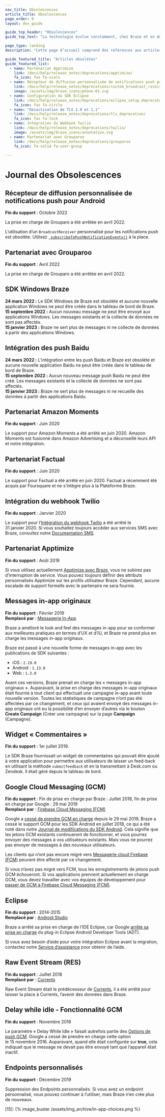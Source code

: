 ```yaml
---
nav_title: Obsolescences
article_title: Obsolescences
page_order: 9
layout: dev_guide

guide_top_header: "Obsolescences"
guide_top_text: "La technologie évolue constamment, chez Braze et en dehors ! Et nous faisons de notre mieux pour tenir la cadence. Ici, vous en apprendrez plus sur les origines de Braze et sa technologie - ce que nous faisions « avant », avant maintenant... <br> <br> Vous êtes peut-être arrivé ici en faisant une recherche sur une intégration ou fonctionnalité qui n’existe plus. C’est notre manière de vous tenir informé de nos progrès et des mouvements au sein de l’industrie technologique. <br> <br> Vous pouvez trouver une liste de fonctions désactivées et non prises en charge et lire les articles associés en visitant les liens suivants."

page_type: landing
description: "Cette page d’accueil comprend des références aux articles obsolètes et fournit une liste de fonctions obsolètes qui ne sont plus prises en charge."

guide_featured_title: "Articles obsolètes"
guide_featured_list:
  - name: Partenariat Apptimize
    link: /docs/help/release_notes/deprecations/apptimize/
    fa_icon: fas fa-vials
  - name: Récepteur de diffusion personnalisée de notifications push pour Android
    link: /docs/help/release_notes/deprecations/custom_broadcast_receiver/
    image: /assets/img/braze_icons/phone-01.svg
  - name: Configuration du SDK Eclipse
    link: /docs/help/release_notes/deprecations/eclipse_setup_deprecated/
    fa_icon: fas fa-circle
  - name: "Désactivation de TLS 1.0 et 1.1"
    link: /docs/help/release_notes/deprecations/tls_deprecation/
    fa_icon: fas fa-lock
  - name: Intégration du Webhook Twilio
    link: /docs/help/release_notes/deprecations/twilio/
    image: /assets/img/braze_icons/annotation.svg
  - name: Partenariat avec Grouparoo
    link: /docs/help/release_notes/deprecations/grouparoo
    fa_icon: fa-solid fa-user-group
    
---
```


# Journal des Obsolescences

## Récepteur de diffusion personnalisée de notifications push pour Android

**Fin du support** : Octobre 2022

La prise en charge de Grouparo a été arrêtée en avril 2022.

L’utilisation d’un `BroadcastReceiver` personnalisé pour les notifications push est obsolète. Utilisez [` subscribeToPushNotificationEvents()`](/docs/developer_guide/platform_integration_guides/android/push_notifications/android/customization/custom_event_callback/) à la place.

## Partenariat avec Grouparoo

**Fin du support** : Avril 2022

La prise en charge de Grouparo a été arrêtée en avril 2022.

## SDK Windows Braze

**24 mars 2022 :** Le SDK Windows de Braze est obsolète et aucune nouvelle application Windows ne peut être créée dans le tableau de bord de Braze.<br>
**15 septembre 2022 :** Aucun nouveau message ne peut être envoyé aux applications Windows. Les messages existants et la collecte de données ne sont pas affectés.<br>
**15 janvier 2023 :** Braze ne sert plus de messages ni ne collecte de données à partir des applications Windows.

## Intégration des push Baidu

**24 mars 2022 :** L’intégration entre les push Baidu et Braze est obsolète et aucune nouvelle application Baidu ne peut être créée dans le tableau de bord de Braze. <br>
**15 septembre 2022 :** Aucun nouveau message push Baidu ne peut être créé. Les messages existants et la collecte de données ne sont pas affectés.<br>
**15 janvier 2023 :** Braze ne sert plus de messages ni ne recueille des données à partir des applications Baidu.

## Partenariat Amazon Moments

**Fin du support** : Juin 2020

Le support pour Amazon Moments a été arrêté en juin 2020. Amazon Moments est fusionné dans Amazon Advertising et a déconseillé leurs API et notre intégration.

## Partenariat Factual

**Fin du support** : Juin 2020

Le support pour Factual a été arrêté en juin 2020. Factual a récemment été acquis par Foursquare et ne s’intègre plus à la Plateforme Braze.

## Intégration du webhook Twilio

**Fin du support** : Janvier 2020

Le support pour l’[Intégration du webhook Twilio]({{site.baseurl}}/partners/twilio/) a été arrêté le 31 janvier 2020. Si vous souhaitez toujours accéder aux services SMS avec Braze, consultez notre [Documentation SMS]({{site.baseurl}}/user_guide/message_building_by_channel/sms/).

## Partenariat Apptimize

**Fin du support** : Août 2019

Si vous utilisez actuellement [Apptimize avec Braze]({{site.baseurl}}/help/release_notes/deprecations/apptimize), vous ne subirez pas d’interruption de service. Vous pouvez toujours définir des attributs personnalisés Apptimize sur les profils utilisateur Braze. Cependant, aucune escalade de support formelle avec le partenaire ne sera fournie.

## Messages in-app originaux

**Fin du support** : Février 2019<br>
**Remplacé par** : [Messagerie In-App]({{site.baseurl}}/user_guide/message_building_by_channel/in-app_messages/creating_an_in-app_message)

Braze a amélioré le look and feel des messages in-app pour se conformer aux meilleures pratiques en termes d’UX et d’IU, et Braze ne prend plus en charge les messages in-app originaux.

Braze est passé à une nouvelle forme de messages in-app avec les publications de SDK suivantes :
- iOS : `2.19.0`
- Android : `1.13.0`
- Web : `1.3.0`

Avant ces versions, Braze prenait en charge les « messages in-app originaux ». Auparavant, la prise en charge des messages in-app originaux était fournie à tout client qui effectuait une campagne in-app avant toute nouvelle version. Toutes les statistiques de campagne n’ont pas été affectées par ce changement, et ceux qui avaient envoyé des messages in-app originaux ont eu la possibilité d’en envoyer d’autres via le bouton **Create Campaign** (Créer une campagne) sur la page **Campaign** (Campagne).

## Widget « Commentaires »

**Fin du support** : 1er juillet 2019.

Le SDK Braze fournissait un widget de commentaires qui pouvait être ajouté à votre application pour permettre aux utilisateurs de laisser un feed-back en utilisant la méthode `submitfeedback` et en la transmettant à Desk.com ou Zendesk. Il était géré depuis le tableau de bord.

## Google Cloud Messaging (GCM)

**Fin du support** : Fin de prise en charge par Braze : Juillet 2018, fin de prise en charge par Google : 29 mai 2019<br>
**Remplacé par** : [Firebase Cloud Messaging (FCM)]({{site.baseurl}}/developer_guide/platform_integration_guides/android/push_notifications/integration/standard_integration/#step-1-enable-firebase)

Google a [cessé de prendre GCM en charge](https://developers.googleblog.com/2018/04/time-to-upgrade-from-gcm-to-fcm.html) depuis le 29 mai 2019. Braze a cessé le support GCM pour les SDK Android en juillet 2018, ce qui a été noté dans notre [Journal de modifications du SDK Android](https://github.com/braze-inc/braze-android-sdk/blob/master/CHANGELOG.md). Cela signifie que les jetons GCM existants continueront de fonctionner, et vous pourrez envoyer des messages à vos utilisateurs existants. Mais vous ne pourrez pas envoyer de messages à des nouveaux utilisateurs.

Les clients qui n’ont pas encore migré vers [Messagerie cloud Firebase (FCM)]({{site.baseurl}}/developer_guide/platform_integration_guides/android/push_notifications/integration/standard_integration/#step-1-enable-firebase) peuvent être affecté par ce changement.

Si vous n’avez pas migré vers FCM, tous les enregistrements de jetons push GCM échoueront. Si vos applications prennent actuellement en charge GCM, vous devez travailler avec vos équipes de développement pour [passer de GCM à Firebase Cloud Messaging (FCM)](https://developers.google.com/cloud-messaging/android/android-migrate-fcm).

## Eclipse

**Fin du support** : 2014-2015<br>
**Remplacé par** : [Android Studio]({{site.baseurl}}/developer_guide/platform_integration_guides/android/initial_sdk_setup/android_sdk_integration/#using-android-studio)

Braze a arrêté sa prise en charge de l’IDE Eclipse, car Google [arrête sa prise en charge](http://android-developers.blogspot.com/2015/06/an-update-on-eclipse-android-developer.html) du plug-in Eclipse Android Developer Tools (ADT).  

Si vous avez besoin d’aide pour votre intégration Eclipse avant la migration, contactez notre [Service d’assistance]({{site.baseurl}}/support_contact/) pour obtenir de l’aide.

## Raw Event Stream (RES)

**Fin du support** : Juillet 2018<br>
**Remplacé par** : [Currents]({{site.baseurl}}/partners/braze_currents/about/)

Raw Event Stream était le prédécesseur de [Currents]({{site.baseurl}}/partners/braze_currents/about/), il a été arrêté pour laisser la place à Currents, l’avenir des données dans Braze.

## Delay while idle - Fonctionnalité GCM

**Fin du support** : Novembre 2016

Le paramètre « Delay While Idle » faisait autrefois partie des [Options de push GCM](https://developers.google.com/cloud-messaging/http-server-ref). Google a cessé de prendre en charge cette option le 15 novembre 2016. Auparavant, quand elle était configurée sur **true**, cela indiquait que le message ne devait pas être envoyé tant que l’appareil était inactif.

## Endpoints personnalisés

**Fin du support** : Décembre 2019

Suppression des Endpoints personnalisés. Si vous avez un endpoint personnalisé, vous pouvez continuer à l’utiliser, mais Braze n’en crée plus de nouveaux.


[15]: {% image_buster /assets/img_archive/in-app-choices.png %}

